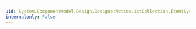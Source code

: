 ```yaml
---
uid: System.ComponentModel.Design.DesignerActionListCollection.Item(System.Int32)
internalonly: False
---
```

